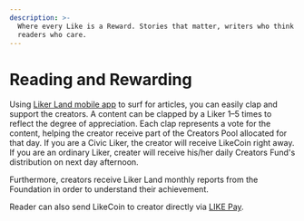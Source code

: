 ```yaml
---
description: >-
  Where every Like is a Reward. Stories that matter, writers who think and
  readers who care.
---
```


# Reading and Rewarding

Using [Liker Land mobile app](https://docs.like.co/user-guide/liker-land/liker-land-mobile-app) to surf for articles, you can easily clap and support the creators. A content can be clapped by a Liker 1–5 times to reflect the degree of appreciation. Each clap represents a vote for the content, helping the creator receive part of the Creators Pool allocated for that day. If you are a Civic Liker, the creator will receive LikeCoin right away. If you are an ordinary Liker, creater will receive his/her daily Creators Fund's distribution on next day afternoon.

Furthermore, creators receive Liker Land monthly reports from the Foundation in order to understand their achievement.

Reader can also send LikeCoin to creator directly via [LIKE Pay](https://docs.like.co/user-guide/liker-land/like-pay).

